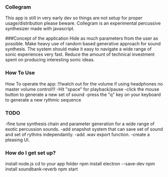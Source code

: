 ### Collegram 
This app is still in very early dev so things are not setup for proper usage/distribution please beware.
Collegram is an experimental percussive synthesizer made with javascript.

###Concept of the application
Hide as much parameters from the user as possible.
Make heavy use of random based generative approach for sound synthesis.
The system should make it easy to navigate a wide range of sonic experiences very fast.
Reduce the amount of technical investment spent on producing interesting sonic ideas.

### How To Use
How To operate the app:
!!!watch out for the volume if using headphones no master volume control!!!
-Hit "space" for playback/pause
-click the mouse button to generate a new set of sound
-press the "q" key on your keyboard to generate a new rythmic sequence

### TODO
-fine tune synthesis chain and parameter generation for a wide range of exotic percussion sounds.
-add snapshot system that can save set of sound and set of rythms independantly.
-add .wav export function.
-create a pleasing UI.

### How do I get set up? ###
install node.js 
cd to your app folder
npm install electron --save-dev
npm install soundbank-reverb
npm start 